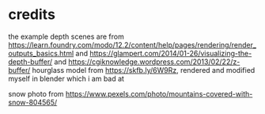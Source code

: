 

# credits

the example depth scenes are from https://learn.foundry.com/modo/12.2/content/help/pages/rendering/render_outputs_basics.html
and https://glampert.com/2014/01-26/visualizing-the-depth-buffer/
and https://cgiknowledge.wordpress.com/2013/02/22/z-buffer/
hourglass model from https://skfb.ly/6W9Rz, rendered and modified myself in blender which i am bad at

snow photo from https://www.pexels.com/photo/mountains-covered-with-snow-804565/

